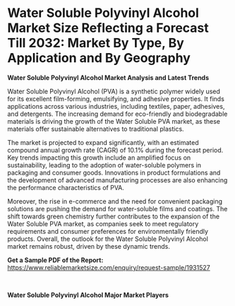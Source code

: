 <p><h1>Water Soluble Polyvinyl Alcohol Market Size Reflecting a Forecast Till 2032: Market By Type, By Application and By Geography</h1></p><p><strong>Water Soluble Polyvinyl Alcohol Market Analysis and Latest Trends</strong></p>
<p><p>Water Soluble Polyvinyl Alcohol (PVA) is a synthetic polymer widely used for its excellent film-forming, emulsifying, and adhesive properties. It finds applications across various industries, including textiles, paper, adhesives, and detergents. The increasing demand for eco-friendly and biodegradable materials is driving the growth of the Water Soluble PVA market, as these materials offer sustainable alternatives to traditional plastics.</p><p>The market is projected to expand significantly, with an estimated compound annual growth rate (CAGR) of 10.1% during the forecast period. Key trends impacting this growth include an amplified focus on sustainability, leading to the adoption of water-soluble polymers in packaging and consumer goods. Innovations in product formulations and the development of advanced manufacturing processes are also enhancing the performance characteristics of PVA.</p><p>Moreover, the rise in e-commerce and the need for convenient packaging solutions are pushing the demand for water-soluble films and coatings. The shift towards green chemistry further contributes to the expansion of the Water Soluble PVA market, as companies seek to meet regulatory requirements and consumer preferences for environmentally friendly products. Overall, the outlook for the Water Soluble Polyvinyl Alcohol market remains robust, driven by these dynamic trends.</p></p>
<p><strong>Get a Sample PDF of the Report:&nbsp;</strong> <a href="https://www.reliablemarketsize.com/enquiry/request-sample/1931527?utm_campaign=1133&utm_medium=2&utm_source=Github&utm_content=ia&utm_term=30012025&utm_id=water-soluble-polyvinyl-alcohol">https://www.reliablemarketsize.com/enquiry/request-sample/1931527</a></p>
<p>&nbsp;</p>
<p><strong>Water Soluble Polyvinyl Alcohol Major Market Players</strong></p>
<p><p>The water-soluble polyvinyl alcohol market is characterized by intense competition among key players, each contributing to the evolving landscape through innovation and strategic expansion. Prominent companies include Kuraray, Aicello, Nippon Gohsei, Sekisui, Cortec, Arrow, Monosol (a subsidiary of Kuraray), Yongan SYF, Proudly, and Sprutop.</p><p>**Kuraray**: A leader in the market, Kuraray has established a strong foothold through continuous innovation and a broad product portfolio tailored for multiple applications, including packaging and textiles. The company's revenue is a significant contributor to the polyvinyl alcohol segment, thanks to its advanced manufacturing capabilities and a global distribution network.</p><p>**Aicello**: This company specializes in biodegradable materials and has seen substantial growth in environmentally friendly products. The surge in demand for sustainable solutions positions them favorably for future growth, particularly as regulations around plastic waste tighten globally.</p><p>**Nippon Gohsei**: Known for its high-quality water-soluble PVA products, Nippon Gohsei caters to diverse industries, including pharmaceuticals and cosmetics. The company's commitment to R&D supports its competitive edge, aiming for a steady increase in market share.</p><p>**Sekisui**: With a robust focus on innovative applications, Sekisui is actively expanding its product line. The company's investments in technology suggest strong future growth, capitalizing on the rising demand for water-soluble films and packaging solutions.</p><p>**Market Size and Growth**: The global water-soluble PVA market is projected to reach USD 1.3 billion by 2028, with a steady compound annual growth rate (CAGR) driven by increased demand across several sectors. The focus on eco-friendly materials is propelling growth, with key players leveraging advancements in production techniques to meet emerging needs.</p><p>Overall, these companies are positioned to thrive as sustainability trends continue to shape consumer preferences and industrial practices.</p></p>
<p>&nbsp;</p>
<p><strong>What Are The Key Opportunities For Water Soluble Polyvinyl Alcohol Manufacturers?</strong></p>
<p><p>The Water Soluble Polyvinyl Alcohol (PVA) market is poised for significant growth, driven by increasing demand in packaging, agriculture, and textile applications. As sustainability trends gain traction, PVA's biodegradable properties enhance its appeal, particularly in eco-friendly packaging solutions. Market growth is further supported by technological advancements in production and formulation. Regions like Asia-Pacific are leading due to rapid industrialization and urbanization. The market is expected to witness a CAGR of around 4-6% through 2030, as industries increasingly shift towards sustainable materials. Future opportunities lie in innovation and development of specialized formulations for niche applications.</p></p>
<p><strong>Inquire or Share Your Questions If Any Before Purchasing This Report:</strong> <a href="https://www.reliablemarketsize.com/enquiry/pre-order-enquiry/1931527?utm_campaign=1133&utm_medium=2&utm_source=Github&utm_content=ia&utm_term=30012025&utm_id=water-soluble-polyvinyl-alcohol">https://www.reliablemarketsize.com/enquiry/pre-order-enquiry/1931527</a></p>
<p>&nbsp;</p>
<p><strong>Market Segmentation</strong></p>
<p><strong>The Water Soluble Polyvinyl Alcohol Market Analysis by types is segmented into:</strong></p>
<p><ul><li>Synthetic</li><li>Semisynthetic</li><li>Natural</li></ul></p>
<p><p>The Water Soluble Polyvinyl Alcohol market is segmented into three types: synthetic, semisynthetic, and natural. Synthetic PVA is produced through chemical processes, offering high purity and uniformity, making it suitable for various applications. Semisynthetic PVA is derived from natural sources, modified for enhanced performance in specific uses. Natural PVA is typically sourced from renewable materials, appealing to eco-conscious consumers. Each type serves distinct markets ranging from packaging and textiles to pharmaceuticals and agriculture, addressing diverse functional requirements.</p></p>
<p><strong>Purchase this Report:&nbsp;</strong><a href="https://www.reliablemarketsize.com/purchase/1931527?utm_campaign=1133&utm_medium=2&utm_source=Github&utm_content=ia&utm_term=30012025&utm_id=water-soluble-polyvinyl-alcohol">https://www.reliablemarketsize.com/purchase/1931527</a></p>
<p>&nbsp;</p>
<p><strong>The Water Soluble Polyvinyl Alcohol Market Industry Research by Application is segmented into:</strong></p>
<p><ul><li>Water Treatment</li><li>Detergents & Households Products</li><li>Petroleum</li><li>Paper Making</li><li>Others</li></ul></p>
<p><p>The water-soluble polyvinyl alcohol (PVA) market finds diverse applications across several industries. In water treatment, it acts as a flocculant, aiding in the removal of impurities. In detergents and household products, it enhances cleaning efficiency and stability. In the petroleum sector, PVA is utilized for drilling fluids and as a viscosity modifier. The paper-making industry uses it as a binding agent, improving strength and flexibility. Additionally, it serves various other applications, highlighting its versatility and effectiveness.</p></p>
<p><a href="https://www.reliablemarketsize.com/water-soluble-polyvinyl-alcohol-r1931527?utm_campaign=1133&utm_medium=2&utm_source=Github&utm_content=ia&utm_term=30012025&utm_id=water-soluble-polyvinyl-alcohol">&nbsp;https://www.reliablemarketsize.com/water-soluble-polyvinyl-alcohol-r1931527</a></p>
<p><strong>In terms of Region, the Water Soluble Polyvinyl Alcohol Market Players available by Region are:</strong></p>
<p>
    <p> <strong> North America: </strong>
        <ul>
            <li>United States</li>
            <li>Canada</li>
        </ul>
        </p> 
    <p> <strong> Europe: </strong>
        <ul>
            <li>Germany</li>
            <li>France</li>
            <li>U.K.</li>
            <li>Italy</li>
            <li>Russia</li>
        </ul>
        </p> 
    <p> <strong> Asia-Pacific: </strong>
        <ul>
            <li>China</li>
            <li>Japan</li>
            <li>South Korea</li>
            <li>India</li>
            <li>Australia</li>
            <li>China Taiwan</li>
            <li>Indonesia</li>
            <li>Thailand</li>
            <li>Malaysia</li>
        </ul>
        </p> 
    <p> <strong> Latin America: </strong>
        <ul>
            <li>Mexico</li>
            <li>Brazil</li>
            <li>Argentina Korea</li>
            <li>Colombia</li>
        </ul>
        </p> 
    <p> <strong> Middle East & Africa: </strong>
        <ul>
            <li>Turkey</li>
            <li>Saudi</li>
            <li>Arabia</li>
            <li>UAE</li>
            <li>Korea</li>
        </ul>
    </p>
    </p>
<p><p>The Water Soluble Polyvinyl Alcohol Market is experiencing significant growth across various regions. The Asia-Pacific region is projected to dominate the market, accounting for approximately 40% of the total share, driven by robust industrial demand. North America and Europe follow, with market shares of around 25% and 20%, respectively, influenced by advancements in packaging and textiles. China, a key player in APAC, contributes significantly to the overall market, with an estimated share of 15%, reflecting increasing applications across various sectors.</p></p>
<p><strong>Purchase this Report: </strong><a href="https://www.reliablemarketsize.com/purchase/1931527?utm_campaign=1133&utm_medium=2&utm_source=Github&utm_content=ia&utm_term=30012025&utm_id=water-soluble-polyvinyl-alcohol">https://www.reliablemarketsize.com/purchase/1931527</a></p>
<p>&nbsp;<strong>Get a Sample PDF of the Report:&nbsp;&nbsp;</strong><a href="https://www.reliablemarketsize.com/enquiry/request-sample/1931527?utm_campaign=1133&utm_medium=2&utm_source=Github&utm_content=ia&utm_term=30012025&utm_id=water-soluble-polyvinyl-alcohol">https://www.reliablemarketsize.com/enquiry/request-sample/1931527</a></p>
<p><strong></strong></p>
<p>Check more reports on <a href="https://www.reliablemarketsize.com/?utm_campaign=1133&utm_medium=2&utm_source=Github&utm_content=ia&utm_term=30012025&utm_id=water-soluble-polyvinyl-alcohol">https://www.reliablemarketsize.com/</a></p>